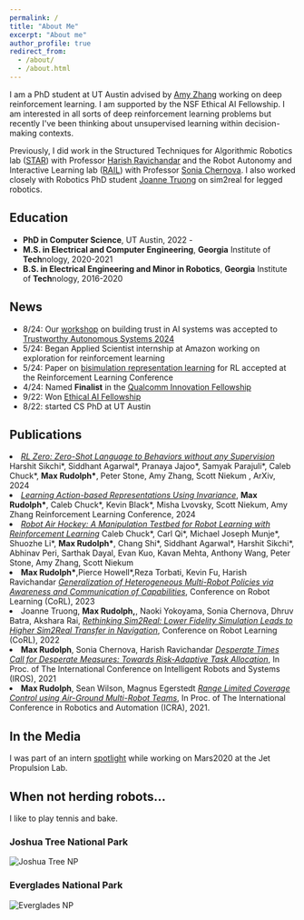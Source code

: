 ```yaml
---
permalink: /
title: "About Me"
excerpt: "About me"
author_profile: true
redirect_from: 
  - /about/
  - /about.html
---
```


I am a PhD student at UT Austin advised by <a href="https://amyzhang.github.io/">Amy Zhang</a> working on deep reinforcement learning. I am supported by the NSF Ethical AI Fellowship. I am interested in all sorts of deep reinforcement learning problems but recently I've been thinking about unsupervised learning within decision-making contexts.

Previously, I did work in the Structured Techniques for Algorithmic Robotics lab (<a href="https://star-lab.cc.gatech.edu/">STAR</a>) with Professor <a href="https://harishravichandar.com/">Harish Ravichandar</a> and the Robot Autonomy and Interactive Learning lab (<a href="https://rail.gatech.edu/">RAIL</a>) with Professor <a href="https://www.cc.gatech.edu/~chernova/">Sonia Chernova</a>. I also worked closely with Robotics PhD student <a href="https://www.joannetruong.com/">Joanne Truong</a> on sim2real for legged robotics.

## Education
- **PhD in Computer Science**, UT Austin, 2022 - 
- **M.S. in Electrical and Computer Engineering**, **Georgia** Institute of **Tech**nology, 2020-2021
- **B.S. in Electrical Engineering and Minor in Robotics**, **Georgia** Institute of **Tech**nology, 2016-2020

## News
- 8/24: Our <a href="https://sites.google.com/view/coming-together/home"> workshop</a> on building trust in AI systems was accepted to <a href="https://symposium.tas.ac.uk/2024" >Trustworthy Autonomous Systems 2024</a>
- 5/24: Began Applied Scientist internship at Amazon working on exploration for reinforcement learning
- 5/24: Paper on [bisimulation representation learning](https://arxiv.org/abs/2403.16369) for RL accepted at the Reinforcement Learning Conference 
- 4/24: Named **Finalist** in the [Qualcomm Innovation Fellowship](https://www.qualcomm.com/research/university-relations/innovation-fellowship/2024-north-america)
- 9/22: Won [Ethical AI Fellowship](https://ethicalai.utexas.edu/fellowship/)
- 8/22: started CS PhD at UT Austin 

## Publications

<l reversed>
  <li><em><a href="https://hari-sikchi.github.io/rlzero/">RL Zero: Zero-Shot Language to Behaviors without any Supervision</a></em> 
  Harshit Sikchi*, Siddhant Agarwal*, Pranaya Jajoo*, Samyak Parajuli*, Caleb Chuck*, <strong>Max Rudolph*</strong>, Peter Stone, Amy Zhang, Scott Niekum , ArXiv, 2024</li>

  <li><em><a href="https://arxiv.org/abs/2403.16369">Learning Action-based Representations Using Invariance</a></em>,
  <strong>Max Rudolph*</strong>, Caleb Chuck*, Kevin Black*, Misha Lvovsky, Scott Niekum, Amy Zhang 
   Reinforcement Learning Conference, 2024</li>

  <li><em><a href="https://arxiv.org/abs/2405.03113" >Robot Air Hockey: A Manipulation Testbed for Robot Learning with Reinforcement Learning</a></em>
  Caleb Chuck*, Carl Qi*, Michael Joseph Munje*, Shuozhe Li*, <strong>Max Rudolph*</strong>, Chang Shi*, Siddhant Agarwal*, Harshit Sikchi*, Abhinav Peri, Sarthak Dayal, Evan Kuo, Kavan Mehta, Anthony Wang, Peter Stone, Amy Zhang, Scott Niekum  </li>

  <li><strong>Max Rudolph*</strong>,Pierce Howell*,Reza Torbati, Kevin Fu, Harish Ravichandar  <em><a href="https://arxiv.org/abs/2401.13127">Generalization of Heterogeneous Multi-Robot Policies via Awareness and Communication of Capabilities</a></em>, Conference on Robot Learning (CoRL), 2023</li>

  <li>Joanne Truong, <strong>Max Rudolph,</strong>, Naoki Yokoyama, Sonia Chernova, Dhruv Batra, Akshara Rai, <em><a href="https://arxiv.org/abs/2207.10821">Rethinking Sim2Real: Lower Fidelity Simulation Leads to Higher Sim2Real Transfer in Navigation</a></em>, Conference on Robot Learning (CoRL), 2022</li>
  
  <li><strong>Max Rudolph</strong>, Sonia Chernova, Harish Ravichandar <em> <a href="https://arxiv.org/abs/2108.00346">Desperate Times Call for Desperate Measures: Towards Risk-Adaptive Task Allocation</a></em>,  In Proc. of The International Conference on Intelligent Robots and Systems (IROS), 2021</li>
  <li><strong>Max Rudolph</strong>, Sean Wilson, Magnus Egerstedt<em> <a href="https://arxiv.org/abs/2306.07385">Range Limited Coverage Control using Air-Ground Multi-Robot Teams</a></em>, In Proc. of The International Conference in Robotics and Automation (ICRA), 2021.</li>
</l>


## In the Media

I was part of an intern [spotlight](https://www.jpl.nasa.gov/edu/news/2020/1/9/intern-turns-head-on-nasas-next-mars-rover/) while working on Mars2020 at the Jet Propulsion Lab.

## When not herding robots...

I like to play tennis and bake.

### Joshua Tree National Park
![Joshua Tree NP](/images/joshtree.png)

### Everglades National Park
![Everglades NP](/images/everglades.png)


